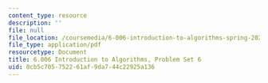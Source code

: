 ```yaml
---
content_type: resource
description: ''
file: null
file_location: /coursemedia/6-006-introduction-to-algorithms-spring-2020/0cb5c705752261af9da744c22925a136_MIT6_006S20_ps6_questions.pdf
file_type: application/pdf
resourcetype: Document
title: 6.006 Introduction to Algorithms, Problem Set 6
uid: 0cb5c705-7522-61af-9da7-44c22925a136
---
```

